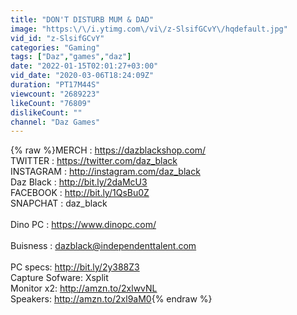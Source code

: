 ```yaml
---
title: "DON'T DISTURB MUM & DAD"
image: "https:\/\/i.ytimg.com\/vi\/z-SlsifGCvY\/hqdefault.jpg"
vid_id: "z-SlsifGCvY"
categories: "Gaming"
tags: ["Daz","games","daz"]
date: "2022-01-15T02:01:27+03:00"
vid_date: "2020-03-06T18:24:09Z"
duration: "PT17M44S"
viewcount: "2689223"
likeCount: "76809"
dislikeCount: ""
channel: "Daz Games"
---
```

{% raw %}MERCH : <a rel="nofollow" target="blank" href="https://dazblackshop.com/">https://dazblackshop.com/</a><br />TWITTER : <a rel="nofollow" target="blank" href="https://twitter.com/daz_black">https://twitter.com/daz_black</a><br />INSTAGRAM : <a rel="nofollow" target="blank" href="http://instagram.com/daz_black">http://instagram.com/daz_black</a><br />Daz Black : <a rel="nofollow" target="blank" href="http://bit.ly/2daMcU3">http://bit.ly/2daMcU3</a><br />FACEBOOK : <a rel="nofollow" target="blank" href="http://bit.ly/1QsBu0Z">http://bit.ly/1QsBu0Z</a><br />SNAPCHAT : daz_black<br /><br />Dino PC : <a rel="nofollow" target="blank" href="https://www.dinopc.com/">https://www.dinopc.com/</a><br /><br />Buisness : dazblack@independenttalent.com<br /><br />PC specs: <a rel="nofollow" target="blank" href="http://bit.ly/2y388Z3">http://bit.ly/2y388Z3</a><br />Capture Sofware: Xsplit<br />Monitor x2: <a rel="nofollow" target="blank" href="http://amzn.to/2xlwvNL">http://amzn.to/2xlwvNL</a><br />Speakers: <a rel="nofollow" target="blank" href="http://amzn.to/2xl9aM0">http://amzn.to/2xl9aM0</a>{% endraw %}
